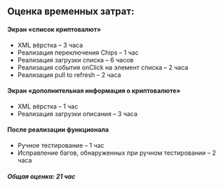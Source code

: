 ## Оценка временных затрат:

#### Экран «список криптовалют»
* XML вёрстка – 3 часа
* Реализация переключения Chips – 1 час
* Реализация загрузки списка – 6 часов
* Реализация события onClick на элемент списка – 2 часа
* Реализация pull to refresh – 2 часа

#### Экран «дополнительная информация о криптовалюте»
* XML вёрстка – 1 час
* Реализация загрузки описания – 3 часа

#### После реализации функционала
* Ручное тестирование – 1 час
* Исправление багов, обнаруженных при ручном тестировании – 2 часа

##### Общая оценка: 21 час
